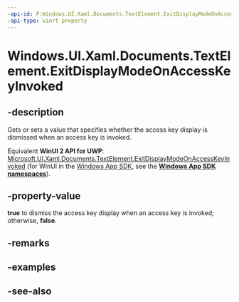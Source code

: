 ```yaml
---
-api-id: P:Windows.UI.Xaml.Documents.TextElement.ExitDisplayModeOnAccessKeyInvoked
-api-type: winrt property
---
```


<!-- Property syntax
public bool ExitDisplayModeOnAccessKeyInvoked { get;  set; }
-->

# Windows.UI.Xaml.Documents.TextElement.ExitDisplayModeOnAccessKeyInvoked

## -description
Gets or sets a value that specifies whether the access key display is dismissed when an access key is invoked.

Equivalent **WinUI 2 API for UWP**: [Microsoft.UI.Xaml.Documents.TextElement.ExitDisplayModeOnAccessKeyInvoked](/windows/winui/api/microsoft.ui.xaml.documents.textelement.exitdisplaymodeonaccesskeyinvoked) (for WinUI in the [Windows App SDK](/windows/apps/windows-app-sdk/), see the **[Windows App SDK namespaces](/windows/windows-app-sdk/api/winrt/)**).

## -property-value
**true** to dismiss the access key display when an access key is invoked; otherwise, **false**.

## -remarks

## -examples

## -see-also
